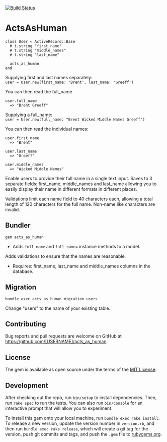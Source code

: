 [![Build Status](https://semaphoreci.com/api/v1/brentgreeff/acts_as_human/branches/master/badge.svg)](https://semaphoreci.com/brentgreeff/acts_as_human)

# ActsAsHuman

    class User < ActiveRecord::Base
      # t.string "first_name"
      # t.string "middle_names"
      # t.string "last_name"
      
      acts_as_human
    end

Supplying first and last names separately:    
    `user = User.new(first_name: 'Brent', last_name: 'Greeff')`
    
You can then read the full_name

    user.full_name
      => "Brent Greeff"

Supplying a full_name:    
    `user = User.new(full_name: "Brent Wicked Middle Names Greeff")`
    
You can then read the individual names:

    user.first_name
      => "Brent"

    user.last_name
      => "Greeff"

    user.middle_names
      => "Wicked Middle Names"


Enable users to provide their full name in a single text input.
Saves to 3 separate fields:
first_name, middle_names and last_name allowing you to easily display their name
in different formats in different places.

Validations limit each name field to 40 characters each, allowing a total length of 120 characters for the full name.
Non-name like characters are invalid.

## Bundler

    gem acts_as_human

* Adds `full_name` and `full_name=` instance methods to a model.

Adds validations to ensure that the names are reasonable.

* Requires:
      first_name, last_name and middle_names columns in the database.

## Migration

    bundle exec acts_as_human migration users

Change "users" to the name of your existing table.


## Contributing

Bug reports and pull requests are welcome on GitHub at https://github.com/[USERNAME]/acts_as_human.

## License

The gem is available as open source under the terms of the [MIT License](http://opensource.org/licenses/MIT).

## Development

After checking out the repo, run `bin/setup` to install dependencies. Then, run `rake spec` to run the tests. You can also run `bin/console` for an interactive prompt that will allow you to experiment.

To install this gem onto your local machine, run `bundle exec rake install`. To release a new version, update the version number in `version.rb`, and then run `bundle exec rake release`, which will create a git tag for the version, push git commits and tags, and push the `.gem` file to [rubygems.org](https://rubygems.org).
